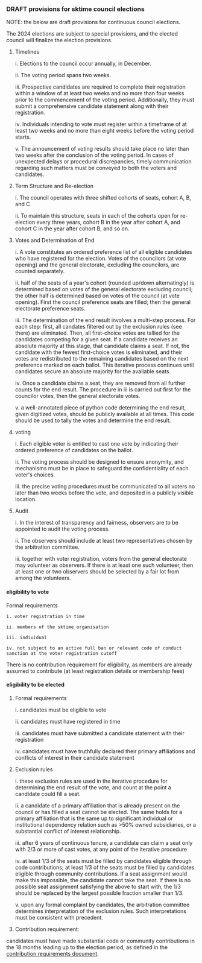 ### DRAFT provisions for sktime council elections

NOTE: the below are draft provisions for continuous council elections.

The 2024 elections are subject to special provisions, and the elected council
will finalize the election provisions.


1. Timelines 

    i. Elections to the council occur annually, in December.

    ii. The voting period spans two weeks.

    iii. Prospective candidates are required to complete their registration within a window of at least two weeks and no more than four weeks prior to the commencement of the voting period. Additionally, they must submit a comprehensive candidate statement along with their registration.

    iv. Individuals intending to vote must register within a timeframe of at least two weeks and no more than eight weeks before the voting period starts.

    v. The announcement of voting results should take place no later than two weeks after the conclusion of the voting period. In cases of unexpected delays or procedural discrepancies, timely communication regarding such matters must be conveyed to both the voters and candidates.


2. Term Structure and Re-election

    i. The council operates with three shifted cohorts of seats, cohort A, B, and C

    ii. To maintain this structure, seats in each of the cohorts open for re-election every three years, cohort B in the year after cohort A, and cohort C in the year after cohort B, and so on.

3.  Votes and Determination of End 

    i. A vote constitutes an ordered preference list of all eligible candidates who have registered for the election. Votes of the councilors (at vote opening) and the general electorate, excluding the councilors, are counted separately. 

    ii. half of the seats of a year's cohort (rounded up/down alternatingly) is determined based on votes of the general electorate excluding council; the other half is determined based on votes of the council (at vote opening). First the council preference seats are filled; then the general electorate preference seats.

    iii. The determination of the end result involves a multi-step process. For each step: first, all candates filtered out by the exclusion rules (see there) are eliminated. Then, all first-choice votes are tallied for the candidates competing for a given seat. If a candidate receives an absolute majority at this stage, that candidate claims a seat. If not, the candidate with the fewest first-choice votes is eliminated, and their votes are redistributed to the remaining candidates based on the next preference marked on each ballot. This iterative process continues until candidates secure an absolute majority for the available seats.

    iv. Once a candidate claims a seat, they are removed from all further counts for the end result. The procedure in iii is carried out first for the councilor votes, then the general electorate votes.

    v. a well-annotated piece of python code determining the end result, given digitized votes, should be publicly available at all times. This code should be used to tally the votes and determine the end result.


4. voting

    i. Each eligible voter is entitled to cast one vote by indicating their ordered preference of candidates on the ballot.

    ii. The voting process should be designed to ensure anonymity, and mechanisms must be in place to safeguard the confidentiality of each voter's choices.

    iii. the precise voting procedures must be communicated to all voters no later than two weeks before the vote, and deposited in a publicly visible location.

5. Audit

    i. In the interest of transparency and fairness, observers are to be appointed to audit the voting process.

    ii. The observers should include at least two representatives chosen by the arbitration committee.

    iii. together with voter registration, voters from the general electorate may volunteer as observers. If there is at least one such volunteer, then at least one or two observers should be selected by a fair lot from among the volunteers.


#### eligibility to vote

Formal requirements

    i. voter registration in time

    ii. members of the sktime organisation

    iii. individual 

    iv. not subject to an active full ban or relevant code of conduct sanction at the voter registration cutoff

There is no contribution requirement for eligibility, as members are already assumed to contribute (at least registration details or membership fees)

#### eligibility to be elected

1. Formal requirements

    i. candidates must be eligible to vote

    ii. candidates must have registered in time

    iii. candidates must have submitted a candidate statement with their registration

    iv. candidates must have truthfully declared their primary affiliations and conflicts of interest in their candidate statement

2. Exclusion rules

    i. these exclusion rules are used in the iterative procedure for determining the end result of the vote, and count at the point a candidate could fill a seat.

    ii. a candidate of a primary affiliation that is already present on the council or has filled a seat cannot be elected. The same holds for a primary affiliation that is the same up to significant individual or institutional dependency relation such as >50% owned subsidiaries, or a substantial conflict of interest relationship.

    iii. after 6 years of continuous tenure, a candidate can claim a seat only with 2/3 or more of cast votes, at any point of the iterative procedure

    iv. at least 1/3 of the seats must be filled by candidates eligible through code contributions; at least 1/3 of the seats must be filled by candidates eligible through community contributions. If a seat assignment would make this impossible, the candidate cannot take the seat. If there is no possible seat assignment satisfying the above to start with, the 1/3 should be replaced by the largest possible fraction smaller than 1/3.

    v. upon any formal complaint by candidates, the arbitration committee determines interpretation of the exclusion rules. Such interpretations must be consistent with precedent.


3. Contribution requirement:

candidates must have made substantial code or community contributions in the 18 months leading up to the election period, as defined in the [contribution requirements document](https://github.com/sktime/elections/blob/main/contributions.md).
